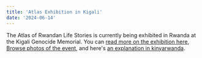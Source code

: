```yaml
---
title: 'Atlas Exhibition in Kigali'
date: '2024-06-14'
---
```


The Atlas of Rwandan Life Stories is currently being exhibited in Rwanda at the Kigali Genocide Memorial. You can [read more on the exhibition here](https://www.concordia.ca/news/stories/2024/06/07/concordia-oral-history-exhibition-opens-in-rwanda.html), [Browse photos of the event](https://www.flickr.com/photos/142016030@N02/albums/72177720317914249), and here's [an explanation in kinyarwanda](http://mobile.igihe.com/serivisi/special-pages/kwibuka30/article/hamuritswe-uburyo-bwo-kubara-inkuru-za-jenoside-yakorewe-abatutsi-hifashishijwe).

